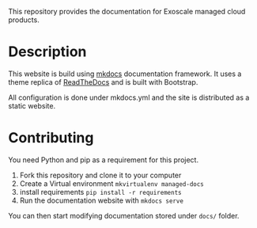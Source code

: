 This repository provides the documentation for Exoscale managed cloud
products.

# Description

This website is build using [mkdocs](http://www.mkdocs.org/)
documentation framework. It uses a theme replica of 
[ReadTheDocs](https://readthedocs.org/) and is built with Bootstrap.

All configuration is done under mkdocs.yml and the site is distributed
as a static website.

# Contributing

You need Python and pip as a requirement for this project.

1. Fork this repository and clone it to your computer
2. Create a Virtual environment `mkvirtualenv managed-docs`
3. install requirements `pip install -r requirements`
4. Run the documentation website with `mkdocs serve`

You can then start modifying documentation stored under `docs/`
folder.


